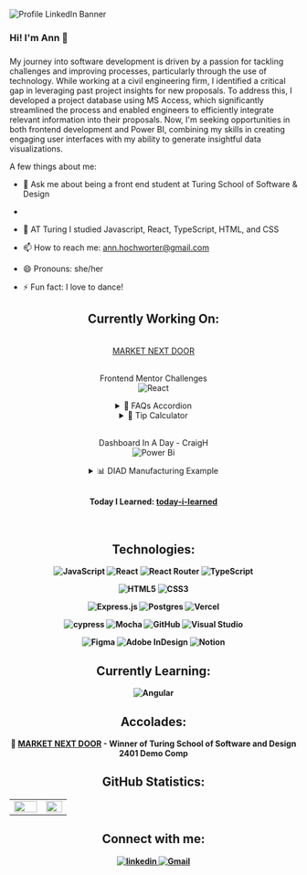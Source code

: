  
![Profile LinkedIn Banner](https://github.com/AHochworter/AHochworter/assets/125393235/dbb3990c-2886-4ca7-b702-8e57d4d95ac0)


### Hi! I'm Ann 🌻  
### <div align="center"></div>  

My journey into software development is driven by a passion for tackling challenges and improving processes, particularly through the use of technology. While working at a civil engineering firm, I identified a critical gap in leveraging past project insights for new proposals. To address this, I developed a project database using MS Access, which significantly streamlined the process and enabled engineers to efficiently integrate relevant information into their proposals. Now, I'm seeking opportunities in both frontend development and Power BI, combining my skills in creating engaging user interfaces with my ability to generate insightful data visualizations.
 

A few things about me:  
  
- 💬 Ask me about being a front end student at Turing School of Software & Design
- 
- 🌱 AT Turing I studied Javascript, React, TypeScript, HTML, and CSS

- 📫 How to reach me: ann.hochworter@gmail.com

- 😄 Pronouns: she/her

- ⚡ Fun fact: I love to dance!

<div align="center">
 
## Currently Working On:
<br><a href=https://market-next-door-fe-f6728ad38b62.herokuapp.com/>MARKET NEXT DOOR</a></br>

<br> Frontend Mentor Challenges </br>
![React](https://img.shields.io/badge/react-%2320232a.svg?style=for-the-badge&logo=react&logoColor=%2361DAFB)

<details>
<summary>
🤔 FAQs Accordion
</summary>
<div align="center"> 
 
### Web View
<img width="1382" alt="Screenshot 2024-03-26 at 12 19 53 PM" src="https://github.com/daltobello/faq-accordion/assets/130494366/64083400-399b-4662-be34-eb6e1691ffc2">

### Mobile View
<img width="378" alt="Screenshot 2024-03-26 at 12 19 02 PM" src="https://github.com/daltobello/faq-accordion/assets/130494366/62f0d59b-24f5-4df9-b680-d2ebf82f5f8e">
 
</div>
</details>


<details>
<summary>
🧮 Tip Calculator
</summary>
<div align="center"> 
  
![tip-calculator](https://github.com/AHochworter/AHochworter/assets/125393235/a6a4afe7-8206-41d4-8219-0133a6bffada)


</div>
</details>


<br> Dashboard In A Day - CraigH </br>
![Power Bi](https://img.shields.io/badge/power_bi-F2C811?style=for-the-badge&logo=powerbi&logoColor=black)
<details>
<summary>
📊 DIAD Manufacturing Example
</summary>
<div align="center"> 
 
### Dashboard-in-action
![diad-manufacturing-example](https://github.com/AHochworter/AHochworter/assets/125393235/3dc2bc57-b7f6-4798-92fa-7d4a5ee2f104)
 
</div>
</details>

<br><strong>Today I Learned:
<a href=https://github.com/AHochworter/today-i-learned>today-i-learned</a></br>
<br></br> 
</div>




<div align="center">  
  
## Technologies: 
</div>
<div align="center"> 

![JavaScript](https://img.shields.io/badge/javascript-%23323330.svg?style=for-the-badge&logo=javascript&logoColor=%23F7DF1E)
![React](https://img.shields.io/badge/react-%2320232a.svg?style=for-the-badge&logo=react&logoColor=%2361DAFB)
![React Router](https://img.shields.io/badge/React_Router-CA4245?style=for-the-badge&logo=react-router&logoColor=white)
![TypeScript](https://img.shields.io/badge/typescript-%23007ACC.svg?style=for-the-badge&logo=typescript&logoColor=white)

![HTML5](https://img.shields.io/badge/html5-%23E34F26.svg?style=for-the-badge&logo=html5&logoColor=white)
![CSS3](https://img.shields.io/badge/css3-%231572B6.svg?style=for-the-badge&logo=css3&logoColor=white)

![Express.js](https://img.shields.io/badge/express.js-%23404d59.svg?style=for-the-badge&logo=express&logoColor=%2361DAFB)
![Postgres](https://img.shields.io/badge/postgres-%23316192.svg?style=for-the-badge&logo=postgresql&logoColor=white)
![Vercel](https://img.shields.io/badge/vercel-%23000000.svg?style=for-the-badge&logo=vercel&logoColor=white)

![cypress](https://img.shields.io/badge/-cypress-%23E5E5E5?style=for-the-badge&logo=cypress&logoColor=058a5e)
![Mocha](https://img.shields.io/badge/-mocha-%238D6748?style=for-the-badge&logo=mocha&logoColor=white)
![GitHub](https://img.shields.io/badge/github-%23121011.svg?style=for-the-badge&logo=github&logoColor=white)
![Visual Studio](https://img.shields.io/badge/Visual%20Studio-5C2D91.svg?style=for-the-badge&logo=visual-studio&logoColor=white)

![Figma](https://img.shields.io/badge/figma-%23F24E1E.svg?style=for-the-badge&logo=figma&logoColor=white)
![Adobe InDesign](https://img.shields.io/badge/Adobe%20InDesign-49021F?style=for-the-badge&logo=adobeindesign&logoColor=white)
![Notion](https://img.shields.io/badge/Notion-%23000000.svg?style=for-the-badge&logo=notion&logoColor=white)

## Currently Learning: 
![Angular](https://img.shields.io/badge/angular-%23DD0031.svg?style=for-the-badge&logo=angular&logoColor=white)

</div>

<div align="center">

## Accolades: 
<div align="center"> 
🥇 <a href=https://market-next-door-fe-f6728ad38b62.herokuapp.com/>MARKET NEXT DOOR</a> - Winner of Turing School of Software and Design 2401 Demo Comp
</div>

## GitHub Statistics:
<table><tr><td valign="top" width="50%">

<img src="https://github-readme-stats.vercel.app/api?username=AHochworter&show_icons=true&count_private=true&hide_border=true" align="left" style="width: 100%" />

</td><td valign="top" width="39%">

<img src="https://github-readme-stats.vercel.app/api/top-langs/?username=AHochworter&hide_border=true&layout=compact" align="left" style="width: 100%" />

</td></tr></table>
 
  
## Connect with me:
<a href="https://linkedin.com/in/annhochworter" target="_blank">
 <img src=https://img.shields.io/badge/linkedin-%231E77B5.svg?&style=for-the-badge&logo=linkedin&logoColor=white alt=linkedin style="margin-bottom: 5px;" />
</a>  
 <a href="mailto:ann.hochworter@gmail.com">
   <img alt="Gmail" src="https://img.shields.io/badge/Gmail-D14836?style=for-the-badge&logo=gmail&logoColor=white" />
  </a>
</div> 


